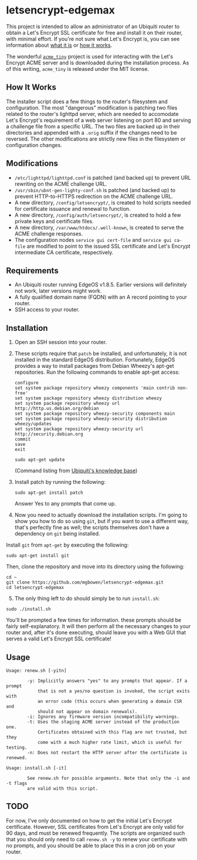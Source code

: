 # letsencrypt-edgemax
This project is intended to allow an administrator of an Ubiquiti router to obtain a Let's Encrypt SSL certificate for free and install it on their router, with minimal effort. If you're not sure what Let's Encrypt is, you can see information about [what it is](https://letsencrypt.org/) or [how it works](https://letsencrypt.org/how-it-works/).

The wonderful [`acme_tiny`](https://github.com/diafygi/acme-tiny) project is used for interacting with the Let's Encrypt ACME server and is downloaded during the installation process. As of this writing, `acme_tiny` is released under the MIT license.

## How It Works
The installer script does a few things to the router's filesystem and configuration. The most "dangerous" modification is patching two files related to the router's lighttpd server, which are needed to accomodate Let's Encrypt's requirement of a web server listening on port 80 and serving a challenge file from a specific URL. The two files are backed up in their directories and appended with a `.orig` suffix if the changes need to be reversed. The other modifications are strictly new files in the filesystem or configuration changes.

## Modifications
* `/etc/lighttpd/lighttpd.conf` is patched (and backed up) to prevent URL rewriting on the ACME challenge URL.
* `/usr/sbin/ubnt-gen-lighty-conf.sh` is patched (and backed up) to prevent HTTP-to-HTTPS redirection on the ACME challenge URL.
* A new directory, `/config/letsencrypt/`, is created to hold scripts needed for certificate issuance and renewal to function.
* A new directory, `/config/auth/letsencrypt/`, is created to hold a few private keys and certificate files.
* A new directory, `/var/www/htdocs/.well-known`, is created to serve the ACME challenge responses.
* The configuration nodes `service gui cert-file` and `service gui ca-file` are modified to point to the issued SSL certificate and Let's Encrypt intermediate CA certificate, respectively.

## Requirements
* An Ubiquiti router running EdgeOS v1.8.5. Earlier versions will definitely not work, later versions might work.
* A fully qualified domain name (FQDN) with an A record pointing to your router.
* SSH access to your router.

## Installation
1. Open an SSH session into your router.
2. These scripts require that `patch` be installed, and unfortunately, it is not installed in the standard EdgeOS distribution. Fortunately, EdgeOS provides a way to install packages from Debian Wheezy's apt-get repositories. Run the following commands to enable apt-get access:

     ```
    configure
    set system package repository wheezy components 'main contrib non-free'
    set system package repository wheezy distribution wheezy 
    set system package repository wheezy url http://http.us.debian.org/debian
    set system package repository wheezy-security components main
    set system package repository wheezy-security distribution wheezy/updates
    set system package repository wheezy-security url http://security.debian.org
    commit
    save
    exit
    
    sudo apt-get update
    ```
    
    (Command listing from [Ubiquiti's knowledge base](https://help.ubnt.com/hc/en-us/articles/205202560-EdgeMAX-Add-other-Debian-packages-to-EdgeOS))
3. Install patch by running the following:

    ```
    sudo apt-get install patch
    ```
    
    Answer Yes to any prompts that come up.
4. Now you need to actually download the installation scripts. I'm going to show you how to do so using `git`, but if you want to use a different way, that's perfectly fine as well; the scripts themselves don't have a dependency on `git` being installed.

  Install `git` from `apt-get` by executing the following:

  ```
  sudo apt-get install git
  ```
  
  Then, clone the repository and move into its directory using the following:
  
  ```
  cd ~
  git clone https://github.com/mgbowen/letsencrypt-edgemax.git
  cd letsencrypt-edgemax
  ```
5. The only thing left to do should simply be to run `install.sh`:

  ```
  sudo ./install.sh
  ```
  
  You'll be prompted a few times for information. these prompts should be fairly self-explanatory. It will then perform all the necessary changes to your router and, after it's done executing, should leave you with a Web GUI that serves a valid Let's Encrypt SSL certificate!

## Usage
```
Usage: renew.sh [-yitn]

        -y: Implicitly answers "yes" to any prompts that appear. If a prompt
            that is not a yes/no question is invoked, the script exits with
            an error code (this occurs when generating a domain CSR and
            should not appear on domain renewals).
        -i: Ignores any firmware version incompatibility warnings.
        -t: Uses the staging ACME server instead of the production one.
            Certificates obtained with this flag are not trusted, but they
            come with a much higher rate limit, which is useful for testing.
        -n: Does not restart the HTTP server after the certificate is renewed.

Usage: install.sh [-it]

        See renew.sh for possible arguments. Note that only the -i and -t flags
        are valid with this script.
```

## TODO
For now, I've only documented on how to get the initial Let's Encrypt certificate. However, SSL certificates from Let's Encrypt are only valid for 90 days, and must be renewed frequently. The scripts are organized such that you should only need to call `renew.sh -y` to renew your certificate with no prompts, and you should be able to place this in a cron job on your router.
